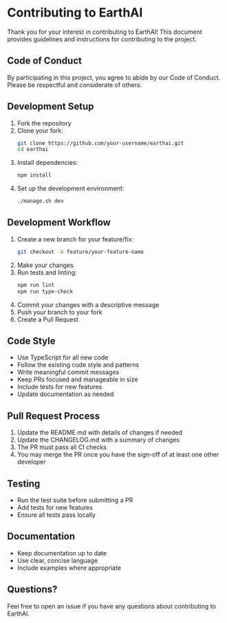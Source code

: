 # Contributing to EarthAI

Thank you for your interest in contributing to EarthAI! This document provides guidelines and instructions for contributing to the project.

## Code of Conduct

By participating in this project, you agree to abide by our Code of Conduct. Please be respectful and considerate of others.

## Development Setup

1. Fork the repository
2. Clone your fork:
   ```bash
   git clone https://github.com/your-username/earthai.git
   cd earthai
   ```
3. Install dependencies:
   ```bash
   npm install
   ```
4. Set up the development environment:
   ```bash
   ./manage.sh dev
   ```

## Development Workflow

1. Create a new branch for your feature/fix:
   ```bash
   git checkout -b feature/your-feature-name
   ```
2. Make your changes
3. Run tests and linting:
   ```bash
   npm run lint
   npm run type-check
   ```
4. Commit your changes with a descriptive message
5. Push your branch to your fork
6. Create a Pull Request

## Code Style

- Use TypeScript for all new code
- Follow the existing code style and patterns
- Write meaningful commit messages
- Keep PRs focused and manageable in size
- Include tests for new features
- Update documentation as needed

## Pull Request Process

1. Update the README.md with details of changes if needed
2. Update the CHANGELOG.md with a summary of changes
3. The PR must pass all CI checks
4. You may merge the PR once you have the sign-off of at least one other developer

## Testing

- Run the test suite before submitting a PR
- Add tests for new features
- Ensure all tests pass locally

## Documentation

- Keep documentation up to date
- Use clear, concise language
- Include examples where appropriate

## Questions?

Feel free to open an issue if you have any questions about contributing to EarthAI. 